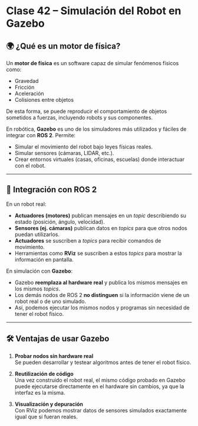 # Clase 42 – Simulación del Robot en Gazebo

## 🌍 ¿Qué es un motor de física?

Un **motor de física** es un software capaz de simular fenómenos físicos como:
- Gravedad
- Fricción
- Aceleración
- Colisiones entre objetos  

De esta forma, se puede reproducir el comportamiento de objetos sometidos a fuerzas, incluyendo robots y sus componentes.  

En robótica, **Gazebo** es uno de los simuladores más utilizados y fáciles de integrar con **ROS 2**. Permite:
- Simular el movimiento del robot bajo leyes físicas reales.  
- Simular sensores (cámaras, LIDAR, etc.).  
- Crear entornos virtuales (casas, oficinas, escuelas) donde interactuar con el robot.  

---

## 🤖 Integración con ROS 2

En un robot real:
- **Actuadores (motores)** publican mensajes en un *topic* describiendo su estado (posición, ángulo, velocidad).  
- **Sensores (ej. cámaras)** publican datos en *topics* para que otros nodos puedan utilizarlos.  
- **Actuadores** se suscriben a *topics* para recibir comandos de movimiento.  
- Herramientas como **RViz** se suscriben a estos *topics* para mostrar la información en pantalla.

En simulación con **Gazebo**:
- Gazebo **reemplaza al hardware real** y publica los mismos mensajes en los mismos *topics*.  
- Los demás nodos de ROS 2 **no distinguen** si la información viene de un robot real o de uno simulado.  
- Así, podemos ejecutar los mismos nodos y programas sin necesidad de tener el robot físico.  

---

## 🛠️ Ventajas de usar Gazebo

1. **Probar nodos sin hardware real**  
   Se pueden desarrollar y testear algoritmos antes de tener el robot físico.  

2. **Reutilización de código**  
   Una vez construido el robot real, el mismo código probado en Gazebo puede ejecutarse directamente en el hardware sin cambios, ya que la interfaz es la misma.  

3. **Visualización y depuración**  
   Con RViz podemos mostrar datos de sensores simulados exactamente igual que si fueran reales.  